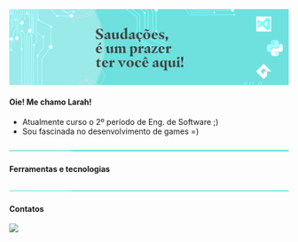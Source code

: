 <img src="read/saudacoes.png">

#### Oie! Me chamo Larah!

-  Atualmente curso o 2º período de Eng. de Software ;)
-  Sou fascinada no desenvolvimento de games =)

<img src="read/faixa.png">

#### Ferramentas e tecnologias



<img src="read/faixa.png">

#### Contatos


<div>
  <a href="https://instagram.com/laah_nanes" target="_blank"><img src="https://img.shields.io/badge/-Instagram-%23E4405F?style=for-the-badge&logo=instagram&logoColor=white" target="_blank"></a>
</div>
